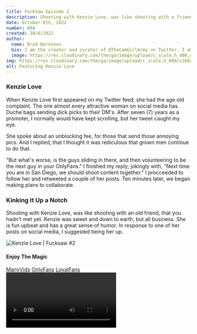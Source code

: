 ```yaml
---
title: FuckSaw Episode 2
description: Shooting with Kenzie Love, was like shooting with a friend, that you hadn't met yet.
date: October 6th, 2022
number: 004
created: 10/6/2022
author:
  name: Brad Bernsxxx
  bio: I am the creator and curator of @TheCamGirlArmy on Twitter. I am also an adult content creator, director, and producer new
  image: https://res.cloudinary.com/thecga/image/upload/c_scale,h_400,q_100/v1674781629/SullenYellow-_rkthmn.webp
img: https://res.cloudinary.com/thecga/image/upload/c_scale,h_600/v1664532236/Models/Frame-00777_sbbrir.png
alt: Featuring Kenzie Love
---
```


### Kenzie Love

When Kenzie Love first appeared on my Twitter feed; she had the age old complaint.
The one almost every attractive woman on social media has. Duche bags sending
dick picks to their DM's. After seven (7) years as a promoter, I normally would
have kept scrolling, but her tweet caught my eye.

She spoke about an unblocking fee, for those that send those annoying pics. And
I replied, that I thought it was rediculous that grown men continue to do that.

"But what's worse, is the guys sliding in there, and then volunteering to be the
next guy in your OnlyFans." I finished my reply; jokingly with,
"Next time you are in San Diego, we should shoot
content together." I procceeded to follow her and retweeted a couple of
her posts. Ten minutes later, we began making plans to collaborate.

### Kinking It Up a Notch

Shooting with Kenzie Love, was like shooting with an old friend, that you hadn't
met yet. Kenzie was sweet and down to earth, but all business. She is fun
upbeat and has a great sense of humor. In response to one of her posts on
social media, I suggested tieing her up.

<div class="mx-2 mb-1">
  <img alt="Kenzie Love | Fucksaw #2" class="rounded-lg w-1/2"
      src="https://res.cloudinary.com/thecga/image/upload/c_scale,h_700,q_100/v1674789257/Models/Kenkie-1_r4p3ux.webp"/>
</div>

#### Enjoy The Magic

<div class="my-3 text-center">
  <a class="links" href="https://www.manyvids.com/Video/3810000/FuckSaw-Episode-1">ManyVids</a>
  <a class="links" href="https://onlyfans.com/bradberns">OnlyFans</a>
  <a class="links" href="https://www.loyalfans.com/bradbernsxxx/video/fucksaw-vol-1-1">LoyalFans</a>
</div>
<video  controls loop="true"
  class="mt-2 p-2 bg-neutral-300 w-3/4 pb-4 rounded-lg mx-auto">
<source
      src="https://res.cloudinary.com/thecga/video/upload/q_100/v1674789743/Models/KenzieLove_Teaser_utyra2.webm"
      type="video/webm"
    />
Your browser does not support the video tag.
</video>
